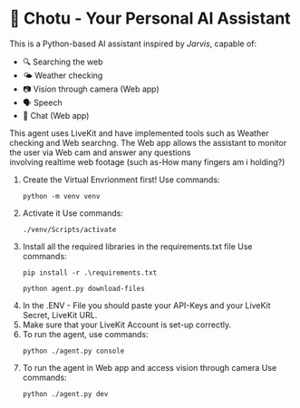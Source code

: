 # 🧠 Chotu - Your Personal AI Assistant

This is a Python-based AI assistant inspired by *Jarvis*, capable of:

- 🔍 Searching the web  
- 🌤️ Weather checking
- 📷 Vision through camera (Web app)
- 🗣️ Speech
- 📝 Chat (Web app)

This agent uses LiveKit and have implemented tools such as Weather checking and Web searchng.
The Web app allows the assistant to monitor the user via Web cam and answer any questions \
involving realtime web footage (such as-How many fingers am i holding?)

1. Create the Virtual Envrionment first!
   Use commands:
   <pre><code>python -m venv venv</code></pre>
2. Activate it
   Use commands:
   <pre><code>./venv/Scripts/activate</code></pre>
3. Install all the required libraries in the requirements.txt file
   Use commands:
   <pre><code>pip install -r .\requirements.txt</code></pre>
   <pre><code>python agent.py download-files</code></pre>
4. In the .ENV - File you should paste your API-Keys and your LiveKit Secret, LiveKit URL.
5. Make sure that your LiveKit Account is set-up correctly. 
6. To run the agent, use commands:
   <pre><code>python ./agent.py console</code></pre>
7. To run the agent in Web app and access vision through camera
   Use commands:
   <pre><code>python ./agent.py dev</code></pre>
